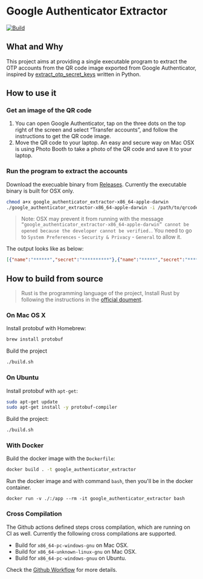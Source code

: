 # Google Authenticator Extractor

[![Build](https://github.com/zhangyuan/google-authenticator-extractor/workflows/Build/badge.svg)](https://github.com/zhangyuan/google-authenticator-extractor/actions/workflows/build.yml)
## What and Why

This project aims at providing a single executable program to extract the OTP accounts from the QR code image exported from Google Authenticator, inspired by [extract_otp_secret_keys](https://github.com/scito/extract_otp_secret_keys) written in Python.

## How to use it

### Get an image of the QR code

1. You can open Google Authenticator, tap on the three dots on the top right of the screen and select “Transfer accounts”, and follow the instructions to get the QR code image.
2. Move the QR code to your laptop. An easy and secure way on Mac OSX is using Photo Booth to take a photo of the QR code and save it to your laptop.

### Run the program to extract the accounts

Download the execuable binary from [Releases](https://github.com/zhangyuan/google-authenticator-extractor/releases). Currently the executable binary is built for OSX only.

```bash
chmod a+x google_authenticator_extractor-x86_64-apple-darwin
./google_authenticator_extractor-x86_64-apple-darwin -i /path/to/qrcode-image
```

> Note: OSX may prevent it from running with the message `“google_authenticator_extractor-x86_64-apple-darwin” cannot be opened because the developer cannot be verified.`. You need to go to `System Preferences` - `Security & Privacy` - `General` to allow it.

The output looks like as below:

```json
[{"name":"******","secret":"**********"},{"name":"*****","secret":"************"}]
```

## How to build from source

> Rust is the programming language of the project, Install Rust by following the instructions in the [official doument](https://www.rust-lang.org/tools/install).

### On Mac OS X

Install protobuf with Homebrew:

```bash
brew install protobuf
```

Build the project

```bash
./build.sh
```

### On Ubuntu

Install protobuf with `apt-get`:

```bash
sudo apt-get update
sudo apt-get install -y protobuf-compiler
```

Build the project:

```bash
./build.sh
```

### With Docker

Build the docker image with the `Dockerfile`:

```bash
docker build . -t google_authenticator_extractor
```

Run the docker image and with command `bash`, then you'll be in the docker container.

```
docker run -v ./:/app --rm -it google_authenticator_extractor bash
```

### Cross Compilation

The Github actions defined steps cross compilation, which are running on CI as well. Currently the following cross compilations are supported.

* Build for `x86_64-pc-windows-gnu` on Mac OSX.
* Build for `x86_64-unknown-linux-gnu` on Mac OSX.
* Build for `x86_64-pc-windows-gnuu` on Ubuntu.

Check the [Github Workflow](./github/workflows/build.yml) for more details.